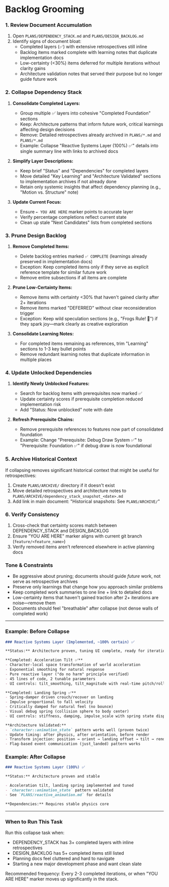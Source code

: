 # Backlog Grooming

### 1. Review Document Accumulation

1. Open `PLANS/DEPENDENCY_STACK.md` and `PLANS/DESIGN_BACKLOG.md`
2. Identify signs of document bloat:
   - Completed layers (✅) with extensive retrospectives still inline
   - Backlog items marked complete with learning notes that duplicate implementation docs
   - Low-certainty (<30%) items deferred for multiple iterations without clarity gains
   - Architecture validation notes that served their purpose but no longer guide future work

### 2. Collapse Dependency Stack

1. **Consolidate Completed Layers:**
   - Group multiple ✅ layers into cohesive "Completed Foundation" sections
   - Keep: Architecture patterns that inform future work, critical learnings affecting design decisions
   - Remove: Detailed retrospectives already archived in `PLANS/*.md` and `PLANS/*.md`
   - Example: Collapse "Reactive Systems Layer (100%) ✅" details into single summary line with links to archived docs

2. **Simplify Layer Descriptions:**
   - Keep brief "Status" and "Dependencies" for completed layers
   - Move detailed "Key Learning" and "Architecture Validated" sections to implementation archives if not already done
   - Retain only systemic insights that affect dependency planning (e.g., "Motion vs. Structure" note)

3. **Update Current Focus:**
   - Ensure `← YOU ARE HERE` marker points to accurate layer
   - Verify percentage completions reflect current state
   - Clean up stale "Next Candidates" lists from completed sections

### 3. Prune Design Backlog

1. **Remove Completed Items:**
   - Delete backlog entries marked `✅ COMPLETE` (learnings already preserved in implementation docs)
   - Exception: Keep completed items only if they serve as explicit reference template for similar future work
   - Remove entire subsections if all items are complete

2. **Prune Low-Certainty Items:**
   - Remove items with certainty <30% that haven't gained clarity after 2+ iterations
   - Remove items marked "DEFERRED" without clear reconsideration trigger
   - Exception: Keep wild speculation sections (e.g., "Frogs Rule! 🐸") if they spark joy—mark clearly as creative exploration

3. **Consolidate Learning Notes:**
   - For completed items remaining as references, trim "Learning" sections to 1-3 key bullet points
   - Remove redundant learning notes that duplicate information in multiple places

### 4. Update Unlocked Dependencies

1. **Identify Newly Unblocked Features:**
   - Search for backlog items with prerequisites now marked ✅
   - Update certainty scores if prerequisite completion reduced implementation risk
   - Add "Status: Now unblocked" note with date

2. **Refresh Prerequisite Chains:**
   - Remove prerequisite references to features now part of consolidated foundation
   - Example: Change "Prerequisite: Debug Draw System ✅" to "Prerequisite: Foundation ✅" if debug draw is now foundational

### 5. Archive Historical Context

If collapsing removes significant historical context that might be useful for retrospectives:

1. Create `PLANS/ARCHIVE/` directory if it doesn't exist
2. Move detailed retrospectives and architecture notes to `PLANS/ARCHIVE/dependency_stack_snapshot_<date>.md`
3. Add link in main document: "Historical snapshots: See `PLANS/ARCHIVE/`"

### 6. Verify Consistency

1. Cross-check that certainty scores match between DEPENDENCY_STACK and DESIGN_BACKLOG
2. Ensure "YOU ARE HERE" marker aligns with current git branch (`feature/<feature_name>`)
3. Verify removed items aren't referenced elsewhere in active planning docs

### Tone & Constraints

- Be aggressive about pruning; documents should guide *future* work, not serve as retrospective archives
- Preserve only learnings that change how you approach similar problems
- Keep completed work summaries to one line + link to detailed docs
- Low-certainty items that haven't gained traction after 2+ iterations are noise—remove them
- Documents should feel "breathable" after collapse (not dense walls of completed work)

---

### Example: Before Collapse

```markdown
### Reactive Systems Layer (Implemented, ~100% certain) ✅

**Status:** Architecture proven, tuning UI complete, ready for iteration

**Completed: Acceleration Tilt ✅**
- Character-local space transformation of world acceleration
- Exponential smoothing for natural response
- Pure reactive layer ("do no harm" principle verified)
- 45 lines of code, 2 tunable parameters
- UI controls: tilt_smoothing, tilt_magnitude with real-time pitch/roll display

**Completed: Landing Spring ✅**
- Spring-damper driven crouch/recover on landing
- Impulse proportional to fall velocity
- Critically damped for natural feel (no bounce)
- Visual debug spring (collision sphere to body center)
- UI controls: stiffness, damping, impulse_scale with spring state display

**Architecture Validated:**
- `character::animation_state` pattern works well (proven twice)
- Update timing: after physics, after orientation, before render
- Transform injection: position → orient → landing offset → tilt → render
- Flag-based event communication (just_landed) pattern works
```

### Example: After Collapse

```markdown
### Reactive Systems Layer (100%) ✅

**Status:** Architecture proven and stable

- Acceleration tilt, landing spring implemented and tuned
- `character::animation_state` pattern validated
- See `PLANS/reactive_animation.md` for details

**Dependencies:** Requires stable physics core
```

---

### When to Run This Task

Run this collapse task when:
- DEPENDENCY_STACK has 3+ completed layers with inline retrospectives
- DESIGN_BACKLOG has 5+ completed items still listed
- Planning docs feel cluttered and hard to navigate
- Starting a new major development phase and want clean slate

Recommended frequency: Every 2-3 completed iterations, or when "YOU ARE HERE" marker moves up significantly in the stack.
